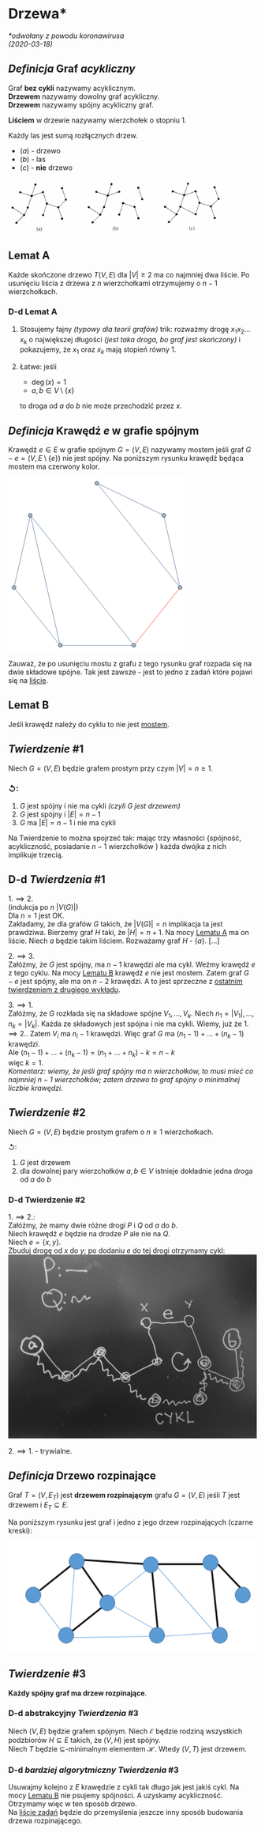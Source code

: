 # Drzewa\*
*\*odwołany z powodu koronawirusa*\
*(2020-03-18)*

## $Definicja$ Graf *acykliczny*

Graf **bez cykli** nazywamy acyklicznym.\
**Drzewem** nazywamy dowolny graf acykliczny.\
**Drzewem** nazywamy spójny acykliczny graf.

**Liściem** w drzewie nazywamy wierzchołek o stopniu $1$.

Każdy las jest sumą rozłącznych drzew.

- $(a)$ - drzewo
- $(b)$ - las
- $(c)$ - **nie** drzewo

![przykłady](drzewo-las-nie-drzewo.png)

## Lemat A

Każde skończone drzewo $T(V,E)$ dla $|V|\ge 2$ ma co najmniej dwa liście.
Po usunięciu liścia z drzewa z $n$ wierzchołkami otrzymujemy o $n-1$ wierzchołkach.

### D-d Lemat A

1. Stosujemy fajny *(typowy dla teorii grafów)* trik: rozważmy drogę $x_1x_2 \dots x_k$ o największej długości *(jest taka droga, bo graf jest skończony)* i pokazujemy, że $x_1$ oraz $x_k$ mają stopień równy $1$.
2. Łatwe: jeśli
   - $\deg(x) = 1$
   - $a,b \in V \setminus \{x\}$

    to droga od $a$ do $b$ nie może przechodzić przez $x$.

## $Definicja$ Krawędź $e$ w grafie spójnym

Krawędź $e \in E$ w grafie spójnym $G=(V,E)$ nazywamy mostem jeśli graf $G-e = (V,E\setminus\{e\})$ nie jest spójny. Na poniższym rysunku krawędź będąca mostem ma czerwony kolor.

![most](most.png)

Zauważ, że po usunięciu mostu z grafu z tego rysunku graf rozpada się na dwie składowe spójne. Tak jest zawsze - jest to jedno z zadań które pojawi się na [liście](../../cw/lista-2/lista-2.md).

## Lemat B

Jeśli krawędź należy do cyklu to nie jest [mostem](../../definicje/ścieżki/ścieżki.md#bridge).

## $Twierdzenie$ #1

Niech $G=(V,E)$ będzie grafem prostym przy czym $|V|=n\ge 1$.

### $\circlearrowleft$:

  1. $G$ jest spójny i nie ma cykli *(czyli $G$ jest drzewem)*
  2. $G$ jest spójny i $|E| = n-1$
  3. $G$ ma $|E| = n-1$ i nie ma cykli

Na Twierdzenie to można spojrzeć tak: mając trzy własności $\big\{$spójność, acykliczność, posiadanie $n-1$ wierzchołków $\big\}$ każda dwójka z nich implikuje trzecią.

## D-d $Twierdzenia$ #1

$1.\implies2.$\
(indukcja po $n$ $|V(G)|$)\
Dla $n=1$ jest OK.\
Zakładamy, że dla grafów $G$ takich, że $|V(G)| = n$ implikacja ta jest prawdziwa. Bierzemy graf $H$ taki, że $|H| = n+1$. Na mocy [Lematu A](#lemat-a) ma on liście. Niech $a$ będzie takim liściem. Rozważamy graf $H$ - $\{a\}$. […]

$2.\implies3.$\
Załóżmy, że $G$ jest spójny, ma $n-1$ krawędzi ale ma cykl. Weźmy krawędź $e$ z tego cyklu. Na mocy [Lematu B](#lemat-b) krawędź $e$ nie jest mostem. Zatem graf $G - e$ jest spójny, ale ma on $n-2$ krawędzi. A to jest sprzeczne z [ostatnim twierdzeniem z drugiego wykładu](../2020-03-04/2020-03-04.md#twierdzenie-2).

$3.\implies1$.\
Załóżmy, że $G$ rozkłada się na składowe spójne $V_1,\dots,V_k$. Niech $n_1 = |V_1|,\dots,n_k=|V_k|$. Każda ze składowych jest spójna i nie ma cykli. Wiemy, już że $1.\implies2.$. Zatem $V_i$ ma $n_i-1$ krawędzi. Więc graf $G$ ma $(n_1-1) + \dots + (n_k-1)$ krawędzi.\
Ale $(n_1-1) + \dots + (n_k-1) = (n_1 + \dots + n_k) -k = n-k$\
więc $k=1$.\
*Komentarz: wiemy, że jeśli graf spójny ma $n$ wierzchołków, to musi mieć co najmniej $n-1$ wierzchołków; zatem drzewo to graf spójny o minimalnej liczbie krawędzi.*

## $Twierdzenie$ #2

Niech $G=(V,E)$ będzie prostym grafem o $n\ge1$ wierzchołkach.

$\circlearrowleft$:
1. $G$ jest drzewem
2. dla dowolnej pary wierzchołków $a,b \in V$ istnieje dokładnie jedna droga od $a$ do $b$

### D-d Twierdzenie #2

$1.\implies2.$:\
Załóżmy, że mamy dwie różne drogi $P$ i $Q$ od $a$ do $b$.\
Niech krawędź $e$ będzie na drodze $P$ ale nie na $Q$.\
Niech $e = \{x,y\}$.\
Zbuduj drogę od $x$ do $y$; po dodaniu $e$ do tej drogi otrzymamy cykl:
![d-d twierdzenie #2](d-d-twierdzenie-2.jpg)

$2.\implies1.$ - trywialne.

## $Definicja$ Drzewo rozpinające

Graf $T = (V, E_T)$ jest **drzewem rozpinającym** grafu $G = (V,E)$ jeśli $T$ jest drzewem i $E_T \subseteq E$.

Na poniższym rysunku jest graf i jedno z jego drzew rozpinających (czarne kreski):

![spanning tree](spanning-tree.png)

## $Twierdzenie$ #3

**Każdy spójny graf ma drzew rozpinające**.

### D-d abstrakcyjny $Twierdzenia$ #3
Niech $(V,E)$ będzie grafem spójnym. Niech $\mathcal{E}$ będzie rodziną wszystkich podzbiorów $H \subseteq E$ takich, że $(V,H)$ jest spójny.\
Niech $T$ będzie $\subseteq$-minimalnym elementem $\mathcal{H}$. Wtedy $(V,T)$ jest drzewem.

### D-d *bardziej algorytmiczny* $Twierdzenia$ #3
Usuwajmy kolejno z $E$ krawędzie z cykli tak długo jak jest jakiś cykl. Na mocy [Lematu B](#lemat-b) nie psujemy spójności. A uzyskamy acykliczność. Otrzymamy więc w ten sposób drzewo.\
Na [liście zadań](../../cw/lista-3/lista-3.md) będzie do przemyślenia jeszcze inny sposób budowania drzewa rozpinającego.
